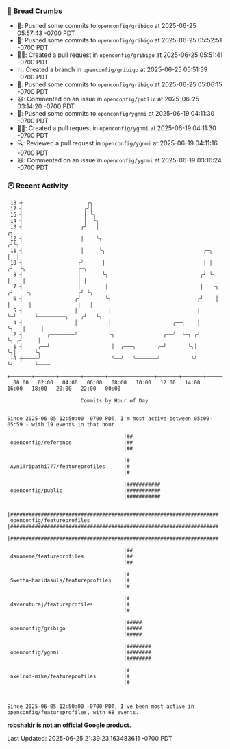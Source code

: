 ### 🍞 Bread Crumbs

 * 🚢: Pushed some commits to `openconfig/gribigo` at 2025-06-25 05:57:43 -0700 PDT
 * 🚢: Pushed some commits to `openconfig/gribigo` at 2025-06-25 05:52:51 -0700 PDT
 * ✍🏼: Created a pull request in `openconfig/gribigo` at 2025-06-25 05:51:41 -0700 PDT
 * 💥: Created a branch in `openconfig/gribigo` at 2025-06-25 05:51:39 -0700 PDT
 * 🚢: Pushed some commits to `openconfig/gribigo` at 2025-06-25 05:06:15 -0700 PDT
 * 😃: Commented on an issue in `openconfig/public` at 2025-06-25 03:14:20 -0700 PDT
 * 🚢: Pushed some commits to `openconfig/ygnmi` at 2025-06-19 04:11:30 -0700 PDT
 * ✍🏼: Created a pull request in `openconfig/ygnmi` at 2025-06-19 04:11:30 -0700 PDT
 * 🔍: Reviewed a pull request in  `openconfig/ygnmi` at 2025-06-19 04:11:16 -0700 PDT
 * 😃: Commented on an issue in `openconfig/ygnmi` at 2025-06-19 03:16:24 -0700 PDT

### 🕘 Recent Activity
```
 18 ┼                     ╭╮
 17 ┤                    ╭╯│
 16 ┤                    │ ╰╮
 14 ┤                    │  ╰╮
 13 ┤                   ╭╯   │                                           ╭╮
 12 ┤                   │    ╰╮                                         ╭╯╰╮
 11 ┤                   │     ╰╮                                ╭─╮     │  │
 10 ┤                  ╭╯      │                                │ │    ╭╯  ╰╮                 ╭─╮
  8 ┤                  │       ╰╮                              ╭╯ ╰╮   │    │                 │ │
  7 ┤                  │        │                              │   ╰╮ ╭╯    ╰╮               ╭╯ ╰╮
  6 ┤                 ╭╯        ╰╮                            ╭╯    │ │      │               │   │
  5 ┤                 │          │                            │     ╰─╯      ╰─────────╮    ╭╯   ╰╮
  4 ┤                 │          │                    ╭──╮    │                        ╰╮   │     │
  2 ┤        ╭────────╯          ╰╮                ╭──╯  ╰─╮ ╭╯                         ╰╮ ╭╯     │
  1 ┤     ╭──╯                    │  ╭───╮       ╭─╯       ╰╮│                           ╰╮│      ╰╮
 -0 ┼─────╯                       ╰──╯   ╰───────╯          ╰╯                            ╰╯       ╰────
    +───────+───────+───────+───────+───────+───────+───────+───────+───────+───────+───────+───────+────
  00:00   02:00   04:00   06:00   08:00   10:00   12:00   14:00   16:00   18:00   20:00   22:00   00:00   

						Commits by Hour of Day


Since 2025-06-05 12:50:00 -0700 PDT, I'm most active between 05:00-05:59 - with 19 events in that hour.

```



```
                                      |##
 openconfig/reference                 |##
                                      |##

                                      |#
 AvniTripathi777/featureprofiles      |#
                                      |#

                                      |###########
 openconfig/public                    |###########
                                      |###########

                                      |####################################################################
 openconfig/featureprofiles           |####################################################################
                                      |####################################################################

                                      |##
 danameme/featureprofiles             |##
                                      |##

                                      |#
 Swetha-haridasula/featureprofiles    |#
                                      |#

                                      |#
 daveruturaj/featureprofiles          |#
                                      |#

                                      |#####
 openconfig/gribigo                   |#####
                                      |#####

                                      |########
 openconfig/ygnmi                     |########
                                      |########

                                      |#
 axelrod-mike/featureprofiles         |#
                                      |#



Since 2025-06-05 12:50:00 -0700 PDT, I've been most active in openconfig/featureprofiles, with 68 events.

```
**[robshakir](mailto:robjs@google.com) is not an official Google product.**  


Last Updated: 2025-06-25 21:39:23.163483611 -0700 PDT
